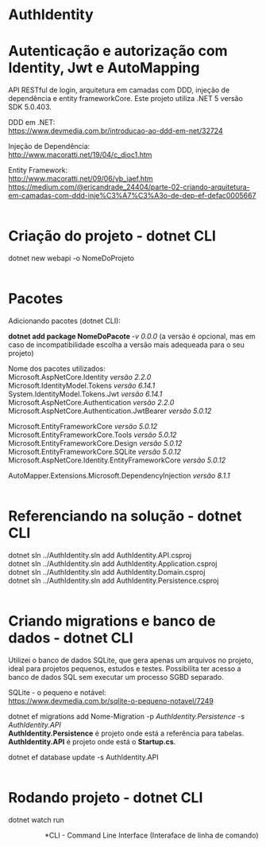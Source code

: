 # AuthIdentity 
# Autenticação e autorização com Identity, Jwt e AutoMapping

API RESTful de login, arquitetura em camadas com DDD, injeção de dependência e entity frameworkCore.
Este projeto utiliza .NET 5 versão SDK 5.0.403. 

DDD em .NET: <br />
https://www.devmedia.com.br/introducao-ao-ddd-em-net/32724 

Injeção de Dependência: <br /> 
http://www.macoratti.net/19/04/c_dioc1.htm

Entity Framework: <br />
http://www.macoratti.net/09/06/vb_iaef.htm 
https://medium.com/@ericandrade_24404/parte-02-criando-arquitetura-em-camadas-com-ddd-inje%C3%A7%C3%A3o-de-dep-ef-defac0005667
<br /><br />


# Criação do projeto - dotnet CLI

dotnet new webapi -o NomeDoProjeto
<br /><br />


# Pacotes 

Adicionando pacotes (dotnet CLI):
<p>
<b>dotnet add package NomeDoPacote </b> <i> -v 0.0.0</i> (a versão é opcional, mas em caso de incompatibilidade escolha a versão mais adequeada para o seu projeto)
</p>

Nome dos pacotes utilizados: <br />
Microsoft.AspNetCore.Identity <i>versão 2.2.0</i><br />
Microsoft.IdentityModel.Tokens <i>versão 6.14.1</i><br />
System.IdentityModel.Tokens.Jwt <i>versão 6.14.1</i><br />
Microsoft.AspNetCore.Authentication <i>versão 2.2.0</i> <br />
Microsoft.AspNetCore.Authentication.JwtBearer <i>versão 5.0.12</i> <br />

Microsoft.EntityFrameworkCore <i>versão 5.0.12 </i><br />
Microsoft.EntityFrameworkCore.Tools <i>versão 5.0.12</i> <br />
Microsoft.EntityFrameworkCore.Design <i>versão 5.0.12</i><br />
Microsoft.EntityFrameworkCore.SQLite <i>versão 5.0.12</i><br />
Microsoft.AspNetCore.Identity.EntityFrameworkCore <i>versão 5.0.12</i> <br />

AutoMapper.Extensions.Microsoft.DependencyInjection <i>versão 8.1.1</i><br /><br/>


# Referenciando na solução - dotnet CLI

dotnet sln ../AuthIdentity.sln add AuthIdentity.API.csproj <br />
dotnet sln ../AuthIdentity.sln add AuthIdentity.Application.csproj <br />
dotnet sln ../AuthIdentity.sln add AuthIdentity.Domain.csproj <br />
dotnet sln ../AuthIdentity.sln add AuthIdentity.Persistence.csproj
<br /><br />


# Criando migrations e banco de dados - dotnet CLI
<p>
Utilizei o banco de dados SQLite, que gera apenas um arquivos no projeto, ideal para projetos pequenos, estudos e testes. Possibilita ter acesso a banco de dados SQL sem executar um processo SGBD separado.
</p>

SQLite - o pequeno e notável: <br />
https://www.devmedia.com.br/sqlite-o-pequeno-notavel/7249

dotnet ef migrations add Nome-Migration -p <i>AuthIdentity.Persistence</i> -s <i>AuthIdentity.API</i> <br />
<b>AuthIdentity.Persistence</b> é projeto onde está a referência para tabelas. <br />
<b>AuthIdentity.API</b> é projeto onde está o <b>Startup.cs</b>.

dotnet ef database update -s AuthIdentity.API
<br /><br />


# Rodando projeto - dotnet CLI

dotnet watch run

<p align='right'>
*CLI - Command Line Interface (Interaface de linha de comando)
</p>